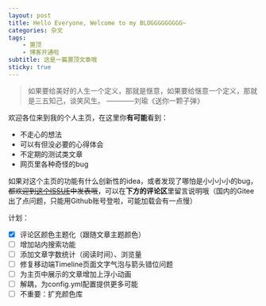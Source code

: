 ```yaml
---
layout: post
title: Hello Everyone, Welcome to my BLOGGGGGGGGG~
categories: 杂文
tags: 
    - 置顶
    - 博客开通啦
subtitle: 这是一篇置顶文章哦
sticky: true
---
```


> 如果要给美好的人生一个定义，那就是惬意，如果要给惬意一个定义，那就是三五知己，谈笑风生。 ————刘瑜《送你一颗子弹》

欢迎各位来到我的个人主页，在这里你**有可能**看到：

- 不走心的想法
- 可以有但没必要的心得体会
- 不定期的测试类文章
- 网页里各种奇怪的bug

如果对这个主页的功能有什么创新性的idea，或者发现了哪怕是小小小小的bug，~~都欢迎到[这个ISSUE](https://github.com/qiutongxue/qiutongxue.github.io/issues)中发表哦~~，可以在**下方的评论区**里留言说明哦（国内的Gitee出了点问题，只能用Github账号登啦，可能加载会有一点慢）

计划：

- [x] 评论区颜色主题化（跟随文章主题颜色）
- [ ] 增加站内搜索功能
- [ ] 添加文章字数统计（阅读时间）、浏览量
- [ ] 修复移动端Timeline页面文字气泡与箭头错位问题
- [ ] 为主页中展示的文章增加上浮小动画
- [ ] 解耦，为config.yml配置提供更多可能
- [ ] 不重要：扩充颜色库

